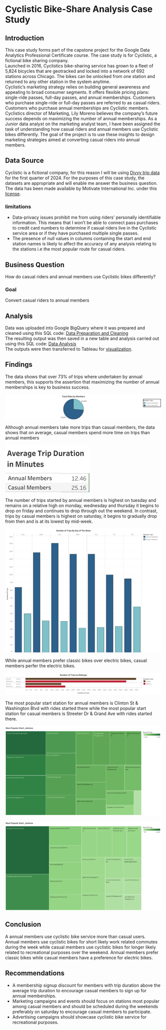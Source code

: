 # Cyclistic Bike-Share Analysis Case Study
## Introduction
This case study forms part of the capstone project for the Google Data Analytics Professional Certificate course. The case study is for Cyclistic, a fictional bike sharing company.  
Launched in 2016, Cyclistics bike-sharing service has grown to a fleet of 5,824 bicycles that are geotracked and locked into a network of 692 stations across Chicago. The bikes can be unlocked from one station and returned to any other station in the system anytime.  
Cyclistic’s marketing strategy relies on building general awareness and appealing to broad consumer segments. It offers flexible pricing plans: single-ride passes, full-day passes, and annual memberships. Customers who purchase single-ride or full-day passes are referred to as casual riders. Customers who purchase annual memberships are Cyclistic members.  
Cyclistics director of Marketing, Lily Moreno believes the company’s future success depends on maximizing the number of annual memberships. As a Junior data analyst on the marketing analyst team, I have been assigned the task of understanding how casual riders and annual members use Cyclistic bikes differently. The goal of the project is to use these insights to design marketing strategies aimed at converting casual riders into annual members.
## Data Source
Cyclistic is a fictional company, for this reason I will be using [Divvy trip data](https://divvy-tripdata.s3.amazonaws.com/index.html) for the first quarter of 2024.  For the purposes of this case study, the datasets are appropriate and will enable me answer the business question. The data has been made available by Motivate International Inc. under this [license](https://divvybikes.com/data-license-agreement).
### limitations
* Data-privacy issues prohibit me from using riders’ personally identifiable information. This means that I won’t be able to connect pass purchases to credit card numbers to determine if casual riders live in the Cyclistic service area or if they have purchased multiple single passes.
* The presence of null values in columns containing the start and end station names is likely to affect the accuracy of any analysis relating to the stations i.e the most popular route for casual riders.
## Business Question
How do casual riders and annual members use Cyclistic bikes differently?
### Goal
Convert casual riders to annual members  
## Analysis 
Data was uploaded into Google BigQuery where it was prepared and cleaned using this SQL code: [Data Preparation and Cleaning](https://github.com/Dinmaharbs/Cyclistics_Casestudy/blob/main/Data_Preparation.sql)  
The resulting output was then saved in a new table and analysis carried out using this SQL code: [Data Analysis](https://github.com/Dinmaharbs/Cyclistics_Casestudy/blob/main/Data_Analysis.sql)  
The outputs were then transferred to Tableau for [visualization](https://public.tableau.com/views/Cyclistic-CaseStudy_17240607642300/Dashboard1?:language=en-US&:sid=&:display_count=n&:origin=viz_share_link).  
## Findings  
The data shows that over 73% of trips where undertaken by annual members, this supports the assertion that maximizing the number of annual memberships is key to business success.

[![Total rides by members](https://github.com/Dinmaharbs/Cyclistics_Casestudy/blob/main/Visualizations/Total%20Rides.png)](https://public.tableau.com/views/Cyclistic-CaseStudy_17240607642300/Sheet2?:language=en-US&:sid=&:redirect=auth&:display_count=n&:origin=viz_share_link)  

Although annual members take more trips than casual members, the data shows that on average, casual members spend more time on trips than annual members

[![Members average trip duration](https://github.com/Dinmaharbs/Cyclistics_Casestudy/blob/main/Visualizations/Average%20trip%20duration.png)](https://public.tableau.com/views/Cyclistic-CaseStudy_17240607642300/Sheet5_2?:language=en-US&:sid=&:redirect=auth&:display_count=n&:origin=viz_share_link)

The number of trips started by annual members is highest on tuesday and remains on a relative high on monday, wednesday and thursday it begins to drop on friday and continues to drop through out the weekend. In contrast, trips by casual members is highest on saturday, it begins to gradually drop from then and is at its lowest by mid-week.

[![Trips by day of the week](https://github.com/Dinmaharbs/Cyclistics_Casestudy/blob/main/Visualizations/Trips%20by%20Day%20of%20Week.png)](https://public.tableau.com/views/Cyclistic-CaseStudy_17240607642300/dayofweektrips?:language=en-US&:sid=&:redirect=auth&:display_count=n&:origin=viz_share_link)  

While annual members prefer classic bikes over electric bikes, casual members perfer the electric bikes.

[![Trips by ride type](https://github.com/Dinmaharbs/Cyclistics_Casestudy/blob/main/Visualizations/Members%20trips%20by%20ridetype.png)](https://public.tableau.com/views/Cyclistic-CaseStudy_17240607642300/Sheet5_1?:language=en-US&:sid=&:redirect=auth&:display_count=n&:origin=viz_share_link)  

The most popular start station for annual members is Clinton St & Washington Blvd with    rides started there while the most popular start station for casual members is Streeter Dr & Grand Ave with  rides started there.

[![Popular start stations for annual members](https://github.com/Dinmaharbs/Cyclistics_Casestudy/blob/main/Visualizations/Most%20Popular%20Start_stations%20(annual%20members).png)](https://public.tableau.com/shared/355XD79MM?:display_count=n&:origin=viz_share_link)

[![Popular start stations for casual members](https://github.com/Dinmaharbs/Cyclistics_Casestudy/blob/main/Visualizations/Most%20Popular%20Start_stations%20(casual%20members).png)](https://public.tableau.com/shared/RH9WYB77C?:display_count=n&:origin=viz_share_link)
## Conclusion  
A annual members use cyclistic bike service more than casual users. Annual members use cyclistic bikes for short likely work related commutes during the week while casual members use cyclistic bikes for longer likely related to recreational purposes over the weekend.
Annual members prefer classic bikes while casual members have a preference for electric bikes.
## Recommendations  
* A membership signup discount for members with trip duration above the average trip duration to encourage casual members to sign up for annual memberships.
* Marketing campaigns and events should focus on stations most popular among casual members and should be scheduled during the weekends preferably on saturday to encourage casual members to participate.
* Advertising campaigns should showcase cyclistic bike service for recreational purposes.
